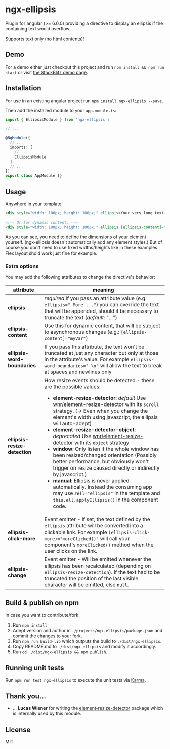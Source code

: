 # ngx-ellipsis

Plugin for angular (>= 6.0.0) providing a directive to display an ellipsis if the containing text would overflow.

Supports text only (no html contents)!

## Demo

For a demo either just checkout this project and run `npm install && npm run start` or visit [the StackBlitz demo page](https://stackblitz.com/github/lentschi/ngx-ellipsis?file=src%2Fapp%2Fapp.component.html).

## Installation

For use in an existing angular project run `npm install ngx-ellipsis --save`.

Then add the installed module to your `app.module.ts`:

```typescript
import { EllipsisModule } from 'ngx-ellipsis';

// ...

@NgModule({
  // ...
  imports: [
    // ...
    EllipsisModule
  ]
  // ...
})
export class AppModule {}

```

## Usage

Anywhere in your template:

```html
<div style="width: 100px; height: 100px;" ellipsis>Your very long text</div>

<!-- Or for dynamic content: -->
<div style="width: 100px; height: 100px;" ellipsis [ellipsis-content]="yourDynamicContent"></div>
```

As you can see, you need to define the dimensions of your element yourself. (ngx-ellipsis doesn't automatically add any element styles.) But of course you don't need to use fixed widths/heights like in these examples. Flex layout shold work just fine for example.

### Extra options

You may add the following attributes to change the directive's behavior:

| attribute | meaning |
| ---- | ---- |
| __ellipsis__ | _required_ If you pass an attribute value (e.g. `ellipsis=" More ..."`) you can override the text that will be appended, should it be necessary to truncate the text (_default_: "...")|
| __ellipsis-content__ | Use this for dynamic content, that will be subject to asynchronous changes (e.g.: `[ellipsis-content]="myVar"`) |
| __ellipsis-word-boundaries__ | If you pass this attribute, the text won't be truncated at just any character but only at those in the attribute's value. For example `ellipsis-word-boundaries=" \n"` will allow the text to break at spaces and newlines only |
| __ellipsis-resize-detection__ | How resize events should be detected - these are the possible values: <ul><li>__element-resize-detector__: _default_ Use [wnr/element-resize-detector](https://github.com/wnr/element-resize-detector) with its `scroll` strategy. (-> Even when you change the element's width using javascript, the ellipsis will auto-adept)</li><li>__element-resize-detector-object__: _deprecated_ Use [wnr/element-resize-detector](https://github.com/wnr/element-resize-detector) with its `object` strategy</li><li>__window__: Only listen if the whole window has been resized/changed orientation (Possibly better performance, but obviously won't trigger on resize caused directly or indirectly by javascript.)</li><li>__manual__: Ellipsis is never applied automatically. Instead the consuming app may use `#ell="ellipsis"` in the template and `this.ell.applyEllipsis()` in the component code.</li></ul> |
| __ellipsis-click-more__ | Event emitter - If set, the text defined by the `ellipsis`  attribute will be converted into a clickable link. For example `(ellipsis-click-more)="moreClicked()"` will call your component's `moreClicked()` method when the user clicks on the link.|
| __ellipsis-change__ | Event emitter - Will be emitted whenever the ellipsis has been recalculated (depending on `ellipsis-resize-detection`). If the text had to be truncated the position of the last visible character will be emitted, else `null`.|

## Build & publish on npm

In case you want to contribute/fork:

1. Run `npm install`
1. Adept version and author in `./projects/ngx-ellipsis/package.json` and commit the changes to your fork.
1. Run `npm run build-lib` which outputs the build to `./dist/ngx-ellipsis`.
1. Copy README.md to `./dist/ngx-ellipsis` and modify it accordingly.
1. Run `cd ./dist/ngx-ellipsis && npm publish`.


## Running unit tests

Run `npm run test ngx-ellipsis` to execute the unit tests via [Karma](https://karma-runner.github.io).

## Thank you...

- ... __Lucas Wiener__ for writing the [element-resize-detector](https://github.com/wnr/element-resize-detector) package which is internally used by this module.

## License

MIT

